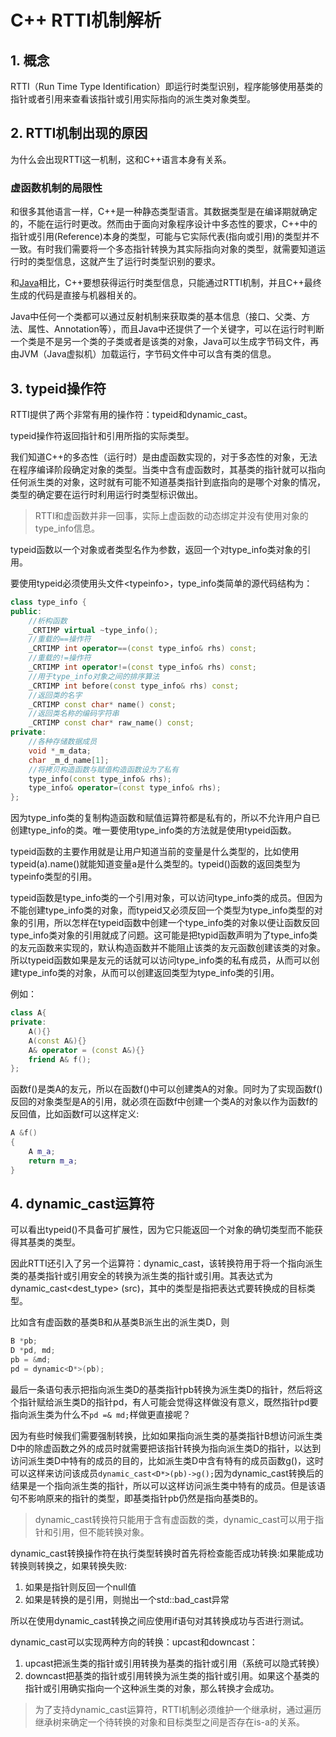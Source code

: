 # C++ RTTI机制解析

## 1. 概念

RTTI（Run Time Type Identification）即运行时类型识别，程序能够使用基类的指针或者引用来查看该指针或引用实际指向的派生类对象类型。

## 2. RTTI机制出现的原因

为什么会出现RTTI这一机制，这和C++语言本身有关系。

### 虚函数机制的局限性

和很多其他语言一样，C++是一种静态类型语言。其数据类型是在编译期就确定的，不能在运行时更改。然而由于面向对象程序设计中多态性的要求，C++中的指针或引用(Reference)本身的类型，可能与它实际代表(指向或引用)的类型并不一致。有时我们需要将一个多态指针转换为其实际指向对象的类型，就需要知道运行时的类型信息，这就产生了运行时类型识别的要求。

和[Java](http://lib.csdn.net/base/java)相比，C++要想获得运行时类型信息，只能通过RTTI机制，并且C++最终生成的代码是直接与机器相关的。

Java中任何一个类都可以通过反射机制来获取类的基本信息（接口、父类、方法、属性、Annotation等），而且Java中还提供了一个关键字，可以在运行时判断一个类是不是另一个类的子类或者是该类的对象，Java可以生成字节码文件，再由JVM（Java虚拟机）加载运行，字节码文件中可以含有类的信息。

## 3. typeid操作符

RTTI提供了两个非常有用的操作符：typeid和dynamic_cast。

typeid操作符返回指针和引用所指的实际类型。

我们知道C++的多态性（运行时）是由虚函数实现的，对于多态性的对象，无法在程序编译阶段确定对象的类型。当类中含有虚函数时，其基类的指针就可以指向任何派生类的对象，这时就有可能不知道基类指针到底指向的是哪个对象的情况，类型的确定要在运行时利用运行时类型标识做出。

>RTTI和虚函数并非一回事，实际上虚函数的动态绑定并没有使用对象的type_info信息。

typeid函数以一个对象或者类型名作为参数，返回一个对type_info类对象的引用。

要使用typeid必须使用头文件\<typeinfo\>，type_info类简单的源代码结构为：

```cpp
class type_info {  
public:  
    //析构函数  
    _CRTIMP virtual ~type_info();  
    //重载的==操作符  
    _CRTIMP int operator==(const type_info& rhs) const;  
    //重载的!=操作符  
    _CRTIMP int operator!=(const type_info& rhs) const;
  	//用于type_info对象之间的排序算法
    _CRTIMP int before(const type_info& rhs) const;  
    //返回类的名字  
    _CRTIMP const char* name() const;
  	//返回类名称的编码字符串
    _CRTIMP const char* raw_name() const;  
private:  
    //各种存储数据成员  
    void *_m_data;  
    char _m_d_name[1];  
    //将拷贝构造函数与赋值构造函数设为了私有  
    type_info(const type_info& rhs);  
    type_info& operator=(const type_info& rhs);  
};  
```

因为type_info类的复制构造函数和赋值运算符都是私有的，所以不允许用户自已创建type_info的类。唯一要使用type_info类的方法就是使用typeid函数。

typeid函数的主要作用就是让用户知道当前的变量是什么类型的，比如使用typeid(a).name()就能知道变量a是什么类型的。typeid()函数的返回类型为typeinfo类型的引用。

typeid函数是type_info类的一个引用对象，可以访问type_info类的成员。但因为不能创建type_info类的对象，而typeid又必须反回一个类型为type_info类型的对象的引用，所以怎样在typeid函数中创建一个type_info类的对象以便让函数反回type_info类对象的引用就成了问题。这可能是把typid函数声明为了type_info类的友元函数来实现的，默认构造函数并不能阻止该类的友元函数创建该类的对象。所以typeid函数如果是友元的话就可以访问type_info类的私有成员，从而可以创建type_info类的对象，从而可以创建返回类型为type_info类的引用。

例如：

```cpp
class A{
private:
	A(){}
	A(const A&){}
	A& operator = (const A&){}
	friend A& f(); 
};
```

函数f()是类A的友元，所以在函数f()中可以创建类A的对象。同时为了实现函数f()反回的对象类型是A的引用，就必须在函数f中创建一个类A的对象以作为函数f的反回值，比如函数f可以这样定义:

```cpp
A &f()
{
	A m_a;
	return m_a;
}
```

## 4. dynamic_cast运算符

可以看出typeid()不具备可扩展性，因为它只能返回一个对象的确切类型而不能获得其基类的类型。

因此RTTI还引入了另一个运算符：dynamic_cast，该转换符用于将一个指向派生类的基类指针或引用安全的转换为派生类的指针或引用。其表达式为dynamic_cast\<dest_type\> (src)，其中的类型是指把表达式要转换成的目标类型。

比如含有虚函数的基类B和从基类B派生出的派生类D，则

```cpp
B *pb; 
D *pd, md; 
pb = &md; 
pd = dynamic<D*>(pb);
```

最后一条语句表示把指向派生类D的基类指针pb转换为派生类D的指针，然后将这个指针赋给派生类D的指针pd，有人可能会觉得这样做没有意义，既然指针pd要指向派生类为什么不`pd =& md;`样做更直接呢？

因为有些时候我们需要强制转换，比如如果指向派生类的基类指针B想访问派生类D中的除虚函数之外的成员时就需要把该指针转换为指向派生类D的指针，以达到访问派生类D中特有的成员的目的，比如派生类D中含有特有的成员函数g()，这时可以这样来访问该成员`dynamic_cast<D*>(pb)->g();`因为dynamic_cast转换后的结果是一个指向派生类的指针，所以可以这样访问派生类中特有的成员。但是该语句不影响原来的指针的类型，即基类指针pb仍然是指向基类B的。

> dynamic_cast转换符只能用于含有虚函数的类，dynamic_cast可以用于指针和引用，但不能转换对象。

dynamic_cast转换操作符在执行类型转换时首先将检查能否成功转换:如果能成功转换则转换之，如果转换失败:

1. 如果是指针则反回一个null值
2. 如果是转换的是引用，则抛出一个std::bad_cast异常

所以在使用dynamic_cast转换之间应使用if语句对其转换成功与否进行测试。

dynamic_cast可以实现两种方向的转换：upcast和downcast：

1. upcast把派生类的指针或引用转换为基类的指针或引用（系统可以隐式转换）
2. downcast把基类的指针或引用转换为派生类的指针或引用。如果这个基类的指针或引用确实指向一个这种派生类的对象，那么转换才会成功。

> 为了支持dynamic_cast运算符，RTTI机制必须维护一个继承树，通过遍历继承树来确定一个待转换的对象和目标类型之间是否存在is-a的关系。

